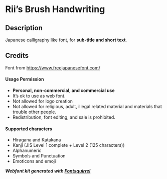 # Rii’s Brush Handwriting

## Description

Japanese calligraphy like font, for **sub-title and short text**.


## Credits

Font from https://www.freejapanesefont.com/

#### Usage Permission
+ **Personal, non-commercial, and commercial use**
+ It’s ok to use as web font.
+ Not allowed for logo creation
+ Not allowed for religious, adult, illegal related material and materials that trouble other people.
+ Redistribution, font editing, and sale is prohibited.

#### Supported characters
+ Hiragana and Katakana
+ Kanji (JIS Level 1 complete + Level 2 (125 characters))
+ Alphanumeric
+ Symbols and Punctuation
+ Emoticons and emoji


***Webfont kit generated with [Fontsquirrel](https://www.fontsquirrel.com/)***
